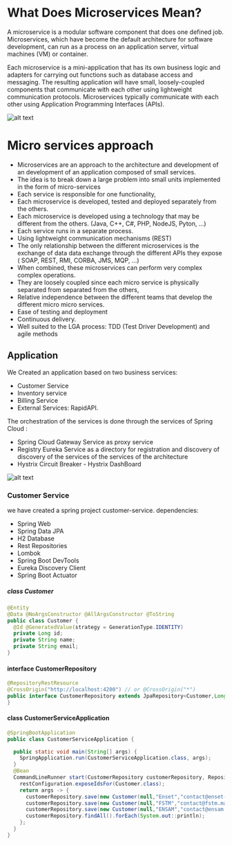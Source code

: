 # What Does Microservices Mean?

A microservice is a modular software component that does one defined job. Microservices, which have become the default architecture for software development, can run as a process on an application server, virtual machines (VM) or container.

Each microservice is a mini-application that has its own business logic and adapters for carrying out functions such as database access and messaging. The resulting application will have small, loosely-coupled components that communicate with each other using lightweight communication protocols. Microservices typically communicate with each other using Application Programming Interfaces (APIs).

![alt text](https://user-images.githubusercontent.com/56096031/139155851-ad576cbd-8e74-4c45-9f28-50757bf28ce7.PNG)
# Micro services approach
- Microservices are an approach to the architecture and development of an
development of an application composed of small services.
- The idea is to break down a large problem into small units
  implemented in the form of micro-services
- Each service is responsible for one functionality,
- Each microservice is developed, tested and deployed
  separately from the others.
- Each microservice is developed using a technology that may be different from the others.
  (Java, C++, C#, PHP, NodeJS, Pyton,
  ...)
- Each service runs in a separate process.
- Using lightweight communication mechanisms (REST)
- The only relationship between the different microservices is the exchange of data
  data exchange through the different APIs they expose (
  SOAP, REST, RMI, CORBA, JMS, MQP, ...)
- When combined, these microservices can perform very complex
  complex operations.
- They are loosely coupled since
  each micro service is physically separated from
  separated from the others,
- Relative independence between the different
  teams that develop the different micro
  micro services.
- Ease of testing and deployment
- Continuous delivery.
- Well suited to the LGA process: TDD
  (Test Driver Development) and
  agile methods

## Application
We Created an application based on two business services:
  - Customer Service
  - Inventory service
  - Billing Service
  - External Services: RapidAPI.

The orchestration of the services is done through the
  services of Spring Cloud :
  - Spring Cloud Gateway Service as proxy service
  - Registry Eureka Service as a directory for registration and discovery of
  discovery of the services of the services of the architecture
  - Hystrix Circuit Breaker - Hystrix DashBoard

![alt text](https://user-images.githubusercontent.com/56096031/139157359-27b4acdd-9914-469c-bad1-7da06ee099ea.PNG)
### Customer Service
we have created a spring project customer-service.
dependencies:
- Spring Web 
- Spring Data JPA
- H2 Database 
- Rest Repositories 
- Lombok 
- Spring Boot DevTools
- Eureka Discovery Client
- Spring Boot Actuator
##### class Customer
```java
@Entity
@Data @NoArgsConstructor @AllArgsConstructor @ToString
public class Customer {
  @Id @GeneratedValue(strategy = GenerationType.IDENTITY)
  private Long id;
  private String name;
  private String email;
}
```
#### interface CustomerRepository
```java
@RepositoryRestResource
@CrossOrigin("http://localhost:4200") // or @CrossOrigin("*")
public interface CustomerRepository extends JpaRepository<Customer,Long> {
}
```
#### class CustomerServiceApplication
```java
@SpringBootApplication
public class CustomerServiceApplication {

  public static void main(String[] args) {
    SpringApplication.run(CustomerServiceApplication.class, args);
  }
  @Bean
  CommandLineRunner start(CustomerRepository customerRepository, RepositoryRestConfiguration restConfiguration){
    restConfiguration.exposeIdsFor(Customer.class);
    return args -> {
      customerRepository.save(new Customer(null,"Enset","contact@enset-media.ma"));
      customerRepository.save(new Customer(null,"FSTM","contact@fstm.ma"));
      customerRepository.save(new Customer(null,"ENSAM","contact@ensam.ma"));
      customerRepository.findAll().forEach(System.out::println);
    };
  }
}
```

